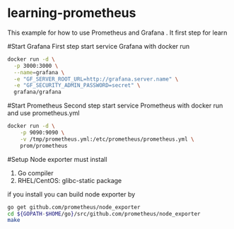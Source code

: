 # learning-prometheus
This example for how to use Prometheus and Grafana . It first step for learn

#Start Grafana
First step start service Grafana with docker run

```sh
docker run -d \
  -p 3000:3000 \
  --name=grafana \
  -e "GF_SERVER_ROOT_URL=http://grafana.server.name" \
  -e "GF_SECURITY_ADMIN_PASSWORD=secret" \
  grafana/grafana
```

#Start Prometheus
Second step start service Prometheus with docker run and use prometheus.yml

```sh
docker run -d \
    -p 9090:9090 \
    -v /tmp/prometheus.yml:/etc/prometheus/prometheus.yml \
    prom/prometheus

```

#Setup Node exporter
must install 
1. Go compiler
2. RHEL/CentOS: glibc-static package

if you install you can build node exporter  by
```sh
go get github.com/prometheus/node_exporter
cd ${GOPATH-$HOME/go}/src/github.com/prometheus/node_exporter
make
```
